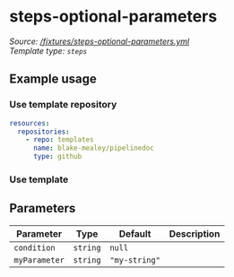 <!-- this file was generated by pipelinedoc v1.8.0-development-asciidoc - do not modify directly -->

# steps-optional-parameters



_Source: [/fixtures/steps-optional-parameters.yml](/fixtures/steps-optional-parameters.yml)_
<br/>
_Template type: `steps`_





## Example usage

### Use template repository

```yaml
resources:
  repositories:
    - repo: templates
      name: blake-mealey/pipelinedoc
      type: github
```


### Use template







## Parameters

|Parameter            |Type                   |Default                   |Description                         |
|---------------------|-----------------------|--------------------------|------------------------------------|
|`condition`|`string`|`null`||
|`myParameter`|`string`|`"my-string"`||

